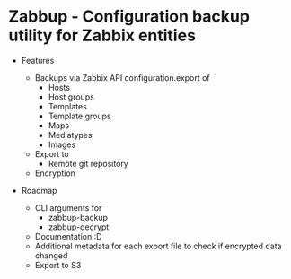 # Zabbup - Configuration backup utility for Zabbix entities

* Features
  * Backups via Zabbix API configuration.export of
    * Hosts
    * Host groups
    * Templates
    * Template groups
    * Maps
    * Mediatypes
    * Images
  * Export to
    * Remote git repository
  * Encryption

* Roadmap
  * CLI arguments for
    * zabbup-backup
    * zabbup-decrypt
  * Documentation :D
  * Additional metadata for each export file to check if encrypted data changed
  * Export to S3
